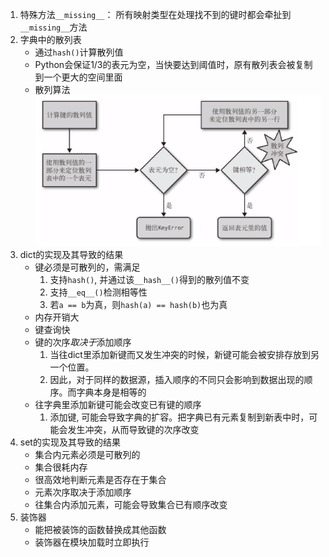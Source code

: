 1. 特殊方法`__missing__`： 所有映射类型在处理找不到的键时都会牵扯到`__missing__`方法
2. 字典中的散列表
    - 通过`hash()`计算散列值
    - Python会保证1/3的表元为空，当快要达到阈值时，原有散列表会被复制到一个更大的空间里面
    - 散列算法
    ![xx](https://github.com/erenming/learn_fluentpython/raw/master/notes/images/WX20190225-224311@2x.png)
3. dict的实现及其导致的结果
    - 键必须是可散列的，需满足
        1. 支持`hash()`, 并通过该`__hash__()`得到的散列值不变
        2. 支持`__eq__()`检测相等性
        3. 若`a == b`为真，则`hash(a) == hash(b)`也为真
    - 内存开销大
    - 键查询快
    - 键的次序*取决于*添加顺序
        1. 当往dict里添加新键而又发生冲突的时候，新键可能会被安排存放到另一个位置。
        2. 因此，对于同样的数据源，插入顺序的不同只会影响到数据出现的顺序。而字典本身是相等的
    - 往字典里添加新键可能会改变已有键的顺序
        1. 添加键, 可能会导致字典的扩容。把字典已有元素复制到新表中时，可能会发生冲突，从而导致键的次序改变
4. set的实现及其导致的结果
    - 集合内元素必须是可散列的
    - 集合很耗内存
    - 很高效地判断元素是否存在于集合
    - 元素次序取决于添加顺序
    - 往集合内添加元素，可能会导致集合已有顺序改变
5. 装饰器
    - 能把被装饰的函数替换成其他函数
    - 装饰器在模块加载时立即执行